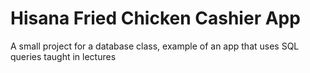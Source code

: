 # Hisana Fried Chicken Cashier App
A small project for a database class, example of an app that uses SQL queries taught in lectures

